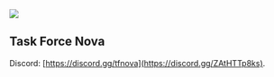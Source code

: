 <a href="https://www.textualize.io">
<picture>
  <source media="(prefers-color-scheme: dark)" srcset="https://github.com/Textualize/.github/assets/554369/037e6aa1-8527-44f3-958d-28841d975d40">
  <img src="https://i.imgur.com/INdY2Py.jpg">
</picture>
</a>


## Task Force Nova

Discord: [https://discord.gg/tfnova](https://discord.gg/ZAtHTTp8ks).
